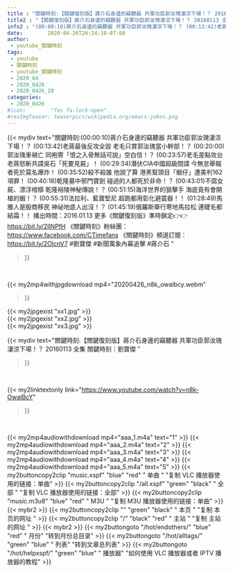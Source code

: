 ```yaml
---
title : "關鍵時刻:【關鍵復刻版】蔣介石身邊的竊聽器 共軍功臣郭汝瑰淒涼下場！？ 20160113 全集 關鍵時刻｜劉寶傑 "
title2 : "【關鍵復刻版】蔣介石身邊的竊聽器 共軍功臣郭汝瑰淒涼下場！？ 20160113 全集 關鍵時刻｜劉寶傑 "
info2 : "(00:00:10)蔣介石身邊的竊聽器 共軍功臣郭汝瑰淒涼下場！？ (00:13:42)老蔣最後反攻全毀 老毛只賞郭汝瑰當小幹部！？ (00:20:00)郭汝瑰車禍亡 同袍寄「恨之入骨無話可說」空白信！？ (00:23:57)老毛差點攻台 老蔣怒斬共諜吳石「死要見屍」！ (00:29:34)潛伏CIA中國超級間諜 今無怠舉報者死於莫名爆炸！ (00:35:52)殺不殺誰 他說了算 港黑幫頭目「蝦仔」遭美判162項罪！ (00:40:18)乾隆墓中邪門寶劍 碰過的人都死於非命！？ (00:43:01)不腐女屍、漂浮棺槨 乾隆裕陵神秘傳說！？ (00:51:15)海洋世界的狙擊手 海底竟有會開槍的蝦！？ (00:55:31)法拉利、藍寶堅尼 超跑都用彰化避震器！！ (01:28:49)馬雅人是殷商移民 神祕地底人出沒！？ (01:45:19)俄羅斯舉行寒地馬拉松 連睫毛都結霜！！  播出時間：2016.01.13  更多《關鍵復刻版》準時鎖定👉👉 https://bit.ly/2lINPfH 《關鍵時刻》粉絲團：https://www.facebook.com/CTimefans 《關鍵時刻》頻道訂閱：https://bit.ly/2OlcnV7  #劉寶傑 #新聞萬象內幕追擊 #蔣介石 "
date:        2020-04-26T20:24:10-07:00
author:
 - youtube_關鍵時刻
tags:
 - youtube
 - 關鍵時刻
 - youtube_關鍵時刻
 - 2020_04
 - 2020_0426
 - 2020_0426_20
categories:
 - 2020_0426
#icon:        "fas fa-lock-open"
#resImgTeaser: teaserpics/wikipedia.org/emacs-jokes.png
---
```


{{< mydiv text="關鍵時刻:(00:00:10)蔣介石身邊的竊聽器 共軍功臣郭汝瑰淒涼下場！？ (00:13:42)老蔣最後反攻全毀 老毛只賞郭汝瑰當小幹部！？ (00:20:00)郭汝瑰車禍亡 同袍寄「恨之入骨無話可說」空白信！？ (00:23:57)老毛差點攻台 老蔣怒斬共諜吳石「死要見屍」！ (00:29:34)潛伏CIA中國超級間諜 今無怠舉報者死於莫名爆炸！ (00:35:52)殺不殺誰 他說了算 港黑幫頭目「蝦仔」遭美判162項罪！ (00:40:18)乾隆墓中邪門寶劍 碰過的人都死於非命！？ (00:43:01)不腐女屍、漂浮棺槨 乾隆裕陵神秘傳說！？ (00:51:15)海洋世界的狙擊手 海底竟有會開槍的蝦！？ (00:55:31)法拉利、藍寶堅尼 超跑都用彰化避震器！！ (01:28:49)馬雅人是殷商移民 神祕地底人出沒！？ (01:45:19)俄羅斯舉行寒地馬拉松 連睫毛都結霜！！  播出時間：2016.01.13  更多《關鍵復刻版》準時鎖定👉👉 https://bit.ly/2lINPfH 《關鍵時刻》粉絲團：https://www.facebook.com/CTimefans 《關鍵時刻》頻道訂閱：https://bit.ly/2OlcnV7  #劉寶傑 #新聞萬象內幕追擊 #蔣介石 "
>}}
<br>


{{< my2mp4withjpgdownload mp4="20200426_n8k_owalbcy.webm"
>}}

{{< my2jpgexist "xx1.jpg" >}}<br>
{{< my2jpgexist "xx2.jpg" >}}<br>
{{< my2jpgexist "xx3.jpg" >}}<br>



{{< mydiv text="關鍵時刻:【關鍵復刻版】蔣介石身邊的竊聽器 共軍功臣郭汝瑰淒涼下場！？ 20160113 全集 關鍵時刻｜劉寶傑 "
>}}
<br>

{{< my2linktextonly link="https://www.youtube.com/watch?v=n8k-OwalBcY"
>}}


<br>

{{< my2mp4audiowithdownload mp4="aaa_1.m4a"    text="1" >}}
{{< my2mp4audiowithdownload mp4="aaa_2.m4a"    text="2" >}}
{{< my2mp4audiowithdownload mp4="aaa_3.m4a"    text="3" >}}
{{< my2mp4audiowithdownload mp4="aaa_4.m4a"    text="4" >}}
{{< my2mp4audiowithdownload mp4="aaa_5.m4a"    text="5" >}}
{{< my2buttoncopy2clip "music.xspf"        "blue"   "red"    " 单曲 "  "复制 VLC 播放器使用的链接：单曲" >}} {{< my2buttoncopy2clip "/all.xspf"         "green"  "black"  " 全部 "  "复制 VLC 播放器使用的链接：全部" >}} {{< my2buttoncopy2clip "music.m3u8"        "blue"   "red"    " M3U  "    "复制 M3U 播放器使用的链接：单曲" >}} {{< mybr2 >}} {{< my2buttoncopy2clip ""                  "green"  "black"  " 本页 "    "复制 本页的网址 " >}} {{< my2buttoncopy2clip "/"                 "black"  "red"    " 主站 "    "复制 主站的网址 " >}} {{< mybr2 >}} {{< my2buttongoto      "/hot/endothers/"   "blue"   "red"    " 月份"   "转到月份总目录" >}} {{< my2buttongoto      "/hot/alltags/"     "green"  "blue"   " 列表"   "转到文章总列表" >}} {{< my2buttongoto      "/hot/helpxspf/"    "green"  "blue"   " 播放器" "如何使用 VLC 播放器或者 IPTV 播放器的教程" >}} 

